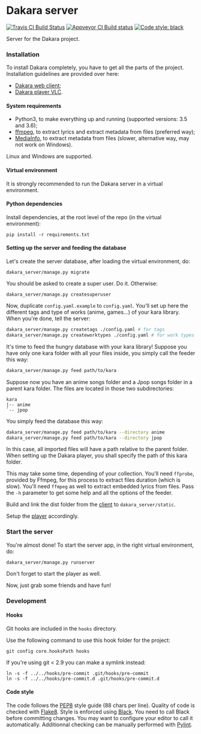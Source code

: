 # Dakara server

[![Travis CI Build Status](https://travis-ci.org/DakaraProject/dakara-server.svg?branch=develop)](https://travis-ci.org/DakaraProject/dakara-server)
[![Appveyor CI Build status](https://ci.appveyor.com/api/projects/status/2wdia71y3dwsqywp?svg=true)](https://ci.appveyor.com/project/neraste/dakara-server)
[![Code style: black](https://img.shields.io/badge/code%20style-black-000000.svg)](https://github.com/ambv/black)

Server for the Dakara project.

### Installation

To install Dakara completely, you have to get all the parts of the project.
Installation guidelines are provided over here:

* [Dakara web client](https://github.com/Nadeflore/dakara-client-web/);
* [Dakara player VLC](https://github.com/Nadeflore/dakara-player-vlc/).

#### System requirements

* Python3, to make everything up and running (supported versions: 3.5 and 3.6);
* [ffmpeg](https://www.ffmpeg.org/), to extract lyrics and extract metadata from files (preferred way);
* [MediaInfo](https://mediaarea.net/fr/MediaInfo/), to extract metadata from files (slower, alternative way, may not work on Windows).

Linux and Windows are supported.

#### Virtual environment

It is strongly recommended to run the Dakara server in a virtual environment.

#### Python dependencies

Install dependencies, at the root level of the repo (in the virtual environment):

```
pip install -r requirements.txt
```

#### Setting up the server and feeding the database

Let's create the server database, after loading the virtual environment, do:

```
dakara_server/manage.py migrate
```

You should be asked to create a super user. Do it. Otherwise:

```
dakara_server/manage.py createsuperuser
```

Now, duplicate `config.yaml.example` to `config.yaml`.
You'll set up here the different tags and type of works (anime, games…) of your kara library.
When you're done, tell the server:

```sh
dakara_server/manage.py createtags ./config.yaml # for tags
dakara_server/manage.py createworktypes ./config.yaml # for work types
```

It's time to feed the hungry database with your kara library!
Suppose you have only one kara folder with all your files inside, you simply call the feeder this way:

```sh
dakara_server/manage.py feed path/to/kara
```

Suppose now you have an anime songs folder and a Jpop songs folder in a parent kara folder.
The files are located in those two subdirectories:

```
kara
|-- anime
`-- jpop
```

You simply feed the database this way:

```sh
dakara_server/manage.py feed path/to/kara --directory anime
dakara_server/manage.py feed path/to/kara --directory jpop
```

In this case, all imported files will have a path relative to the parent folder.
When setting up the Dakara player, you shall specify the path of this kara folder.

This may take some time, depending of your collection.
You'll need `ffprobe`, provided by Ffmpeg, for this process to extract files duration (which is slow).
You'll need `ffmpeg` as well to extract embedded lyrics from files.
Pass the `-h` parameter to get some help and all the options of the feeder.

Build and link the dist folder from the [client](https://github.com/Nadeflore/dakara-client-web) to `dakara_server/static`.

Setup the [player](https://github.com/Nadeflore/dakara-player-vlc/) accordingly.

### Start the server

You're almost done! To start the server app, in the right virtual environment, do:

```
dakara_server/manage.py runserver
```

Don't forget to start the player as well.

Now, just grab some friends and have fun!

### Development

#### Hooks

Git hooks are included in the `hooks` directory.

Use the following command to use this hook folder for the project:

```
git config core.hooksPath hooks
```

If you're using git < 2.9 you can make a symlink instead:

```
ln -s -f ../../hooks/pre-commit .git/hooks/pre-commit
ln -s -f ../../hooks/pre-commit.d .git/hooks/pre-commit.d
```

#### Code style

The code follows the [PEP8](https://www.python.org/dev/peps/pep-0008/) style guide (88 chars per line).
Quality of code is checked with [Flake8](https://pypi.org/project/flake8/).
Style is enforced using [Black](https://github.com/ambv/black).
You need to call Black before committing changes.
You may want to configure your editor to call it automatically.
Additionnal checking can be manually performed with [Pylint](https://www.pylint.org/).
